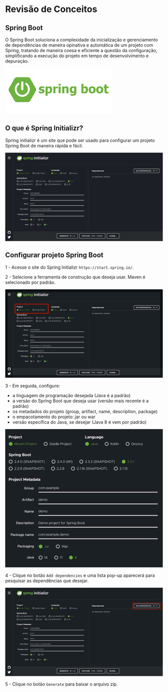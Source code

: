 # Revisão de Conceitos


## Spring Boot

O Spring Boot soluciona a complexidade da inicialização e gerenciamento de dependências de maneira opinativa e automática de um projeto com Spring, tratando de maneira coesa e eficiente a questão da configuração, simplificando a execução do projeto em tempo de desenvolvimento e depuração.

![SpringBoot {w=62}](imagens/001-revisao-conceitos/spring-boot-logo.png)


## O que é Spring Initializr?

Spring initializr é um site que pode ser usado para configurar um projeto Spring Boot de maneira rápida e fácil.

![Spring Initializr {w=62}](imagens/001-revisao-conceitos/spring-initializr-website.jpg)


## Configurar projeto Spring Boot

1 - Acesse o site do Spring Initializr `https://start.spring.io/`.

2 - Selecione a ferramenta de construção que deseja usar. Maven é selecionado por padrão.

![Select Build Tool {w=62}](imagens/001-revisao-conceitos/select-build-tool.jpg)

3 - Em seguida, configure: 
- a linguagem de programação desejada (Java é a padrão)
- a versão do Spring Boot que deseja usar (versão mais recente é a padrão)
- os metadados do projeto (group, artifact, name, description, package)
- o empacotamento do projeto: jar ou war
- versão específica do Java, se desejar (Java 8 é vem por padrão)

![Select Build Tool {w=62}](imagens/001-revisao-conceitos/config-data.jpg)

4 - Clique no botão `Add dependencies` e uma lista pop-up aparecerá para pesquisar as dependências que desejar.

![Select Build Tool {w=62}](imagens/001-revisao-conceitos/add-dependencies.jpg)

5 - Clique no botão `Generate` para baixar o arquivo zip. 

